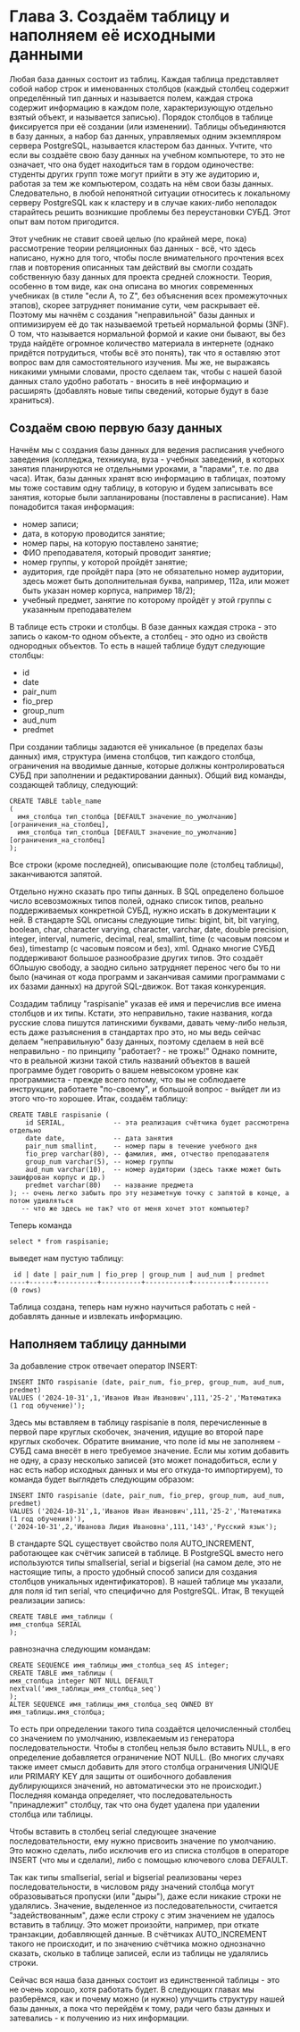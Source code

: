 # Глава 3. Создаём таблицу и наполняем её исходными данными

Любая база данных состоит из таблиц. Каждая таблица представляет собой набор строк и именованных столбцов (каждый столбец содержит определённый тип данных и называется полем, каждая строка содержит информацию в каждом поле, характеризующую отдельно взятый объект, и называется записью). Порядок столбцов в таблице фиксируется при её создании (или изменении). Таблицы объединяются в базу данных, а набор баз данных, управляемых одним экземпляром сервера PostgreSQL, называется кластером баз данных. Учтите, что если вы создаёте свою базу данных на учебном компьютере, то это не означает, что она будет находиться там в гордом одиночестве: студенты других групп тоже могут прийти в эту же аудиторию и, работая за тем же компьютером, создать на нём свои базы данных. Следовательно, в любой непонятной ситуации относитесь к локальному серверу PostgreSQL как к кластеру и в случае каких-либо неполадок старайтесь решить возникшие проблемы без переустановки СУБД. Этот опыт вам потом пригодится.

Этот учебник не ставит своей целью (по крайней мере, пока) рассмотрение теории реляционных баз данных - всё, что здесь написано, нужно для того, чтобы после внимательного прочтения всех глав и повторения описанных там действий вы смогли создать собственную базу данных для проекта средней сложности. Теория, особенно в том виде, как она описана во многих современных учебниках (в стиле "если A, то Z", без объяснения всех промежуточных этапов), скорее затрудняет понимание сути, чем раскрывает её. Поэтому мы начнём с создания "неправильной" базы данных и оптимизируем её до так называемой третьей нормальной формы (3NF). О том, что называется нормальной формой и какие они бывают, вы без труда найдёте огромное количество материала в интернете (однако придётся потрудиться, чтобы всё это понять), так что я оставляю этот вопрос вам для самостоятельного изучения. Мы же, не выражаясь никакими умными словами, просто сделаем так, чтобы с нашей базой данных стало удобно работать - вносить в неё информацию и расширять (добавлять новые типы сведений, которые будут в базе храниться).

## Создаём свою первую базу данных

Начнём мы с создания базы данных для ведения расписания учебного заведения (колледжа, техникума, вуза - учебных заведений, в которых занятия планируются не отдельными уроками, а "парами", т.е. по два часа). Итак, базы данных хранят всю информацию в таблицах, поэтому мы тоже составим одну таблицу, в которую и будем записывать все занятия, которые были запланированы (поставлены в расписание). Нам понадобится такая информация:


* номер записи;
* дата, в которую проводится занятие;
* номер пары, на которую поставлено занятие;
* ФИО преподавателя, который проводит занятие;
* номер группы, у которой пройдёт занятие;
* аудитория, где пройдёт пара (это не обязательно номер аудитории, здесь может быть дополнительная буква, например, 112а, или может быть указан номер корпуса, например 18/2);
* учебный предмет, занятие по которому пройдёт у этой группы с указанным преподавателем

В таблице есть строки и столбцы. В базе данных каждая строка - это запись о каком-то одном объекте, а столбец - это одно из свойств однородных объектов. То есть в нашей таблице будут следующие столбцы:

* id
* date
* pair_num
* fio_prep
* group_num
* aud_num
* predmet


При создании таблицы задаются её уникальное (в пределах базы данных) имя, структура (имена столбцов, тип каждого столбца, ограничения на вводимые данные, которые должны контролироваться СУБД при заполнении и редактировании данных). Общий вид команды, создающей таблицу, следующий:
```
CREATE TABLE table_name
(
  имя_столбца тип_столбца [DEFAULT значение_по_умолчанию] [ограничения_на_столбец],
  имя_столбца тип_столбца [DEFAULT значение_по_умолчанию] [ограничения_на_столбец]
);
```
Все строки (кроме последней), описывающие поле (столбец таблицы), заканчиваются запятой.

Отдельно нужно сказать про типы данных. В SQL определено большое число всевозможных типов полей, однако список типов, реально поддерживаемых конкретной СУБД, нужно искать в документации к ней. В стандарте SQL описаны следующие типы: bigint, bit, bit varying, boolean, char, character varying, character, varchar, date, double precision, integer, interval, numeric, decimal, real, smallint, time (с часовым поясом и без), timestamp (с часовым поясом и без), xml. Однако многие СУБД поддерживают большое разнообразие других типов. Это создаёт бОльшую свободу, а заодно сильно затрудняет перенос чего бы то ни было (начиная от кода программ и заканчивая самими программами с их базами данных) на другой SQL-движок. Вот такая конкуренция.

Создадим таблицу "raspisanie" указав её имя и перечислив все имена столбцов и их типы. Кстати, это неправильно, такие названия, когда русские слова пишутся латинскими буквами, давать чему-либо нельзя, есть даже разъяснения в стандартах про это, но мы ведь сейчас делаем "неправильную" базу данных, поэтому сделаем в ней всё неправильно - по принципу "работает? - не трожь!" Однако помните, что в реальной жизни такой стиль названий объектов в вашей программе будет говорить о вашем невысоком уровне как программиста - прежде всего потому, что вы не соблюдаете инструкции, работаете "по-своему", и большой вопрос - выйдет ли из этого что-то хорошее. Итак, создаём таблицу:

```
CREATE TABLE raspisanie (
    id SERIAL,            -- эта реализация счётчика будет рассмотрена отдельно
    date date,            -- дата занятия
    pair_num smallint,    -- номер пары в течение учебного дня
    fio_prep varchar(80), -- фамилия, имя, отчество преподавателя
    group_num varchar(5), -- номер группы
    aud_num varchar(10),  -- номер аудитории (здесь также может быть зашифрован корпус и др.)
    predmet varchar(80)   -- название предмета
); -- очень легко забыть про эту незаметную точку с запятой в конце, а потом удивляться
   -- что же здесь не так? что от меня хочет этот компьютер?
```
Теперь команда 
```
select * from raspisanie;
```
выведет нам пустую таблицу:
```
 id | date | pair_num | fio_prep | group_num | aud_num | predmet 
----+------+----------+----------+-----------+---------+---------
(0 rows)
```
Таблица создана, теперь нам нужно научиться работать с ней - добавлять данные и извлекать информацию.

## Наполняем таблицу данными

За добавление строк отвечает оператор INSERT:

```
INSERT INTO raspisanie (date, pair_num, fio_prep, group_num, aud_num, predmet)
VALUES ('2024-10-31',1,'Иванов Иван Иванович',111,'25-2','Математика (1 год обучение)');
```
Здесь мы вставляем в таблицу raspisanie в поля, перечисленные в первой паре круглых скобочек, значения, идущие во второй паре круглых скобочек. Обратите внимание, что поле id мы не заполняем - СУБД сама внесёт в него требуемое значение. Если мы хотим добавить не одну, а сразу несколько записей (это может понадобиться, если у нас есть набор исходных данных и мы его откуда-то импортируем), то команда будет выглядеть следующим образом:

```
INSERT INTO raspisanie (date, pair_num, fio_prep, group_num, aud_num, predmet)
VALUES ('2024-10-31',1,'Иванов Иван Иванович',111,'25-2','Математика (1 год обучения)'),
('2024-10-31',2,'Иванова Лидия Ивановна',111,'143','Русский язык');
```
В стандарте SQL существует свойство поля AUTO_INCREMENT, работающее как счётчик записей в таблице. В PostgreSQL вместо него используются типы smallserial, serial и bigserial (на самом деле, это не настоящие типы, а просто удобный способ записи для создания столбцов уникальных идентификаторов). В нашей таблице мы указали, для поля id тип serial, что специфично для PostgreSQL. Итак, В текущей реализации запись:
```
CREATE TABLE имя_таблицы (
имя_столбца SERIAL
);
```
равнозначна следующим командам:
```
CREATE SEQUENCE имя_таблицы_имя_столбца_seq AS integer;
CREATE TABLE имя_таблицы (
имя_столбца integer NOT NULL DEFAULT nextval('имя_таблицы_имя_столбца_seq')
);
ALTER SEQUENCE имя_таблицы_имя_столбца_seq OWNED BY имя_таблицы.имя_столбца;
```
То есть при определении такого типа создаётся целочисленный столбец со значением по умолчанию, извлекаемым из генератора последовательности. Чтобы в столбец нельзя было вставить NULL, в его определение добавляется ограничение NOT NULL. (Во многих случаях также имеет смысл добавить для этого столбца ограничения UNIQUE или PRIMARY KEY для защиты от ошибочного добавления дублирующихся значений, но автоматически это не происходит.) Последняя команда определяет, что последовательность "принадлежит" столбцу, так что она будет удалена при удалении столбца или таблицы.

Чтобы вставить в столбец serial следующее значение последовательности, ему нужно присвоить значение по умолчанию. Это можно сделать, либо исключив его из списка столбцов в операторе INSERT (что мы и сделали), либо с помощью ключевого слова DEFAULT.

Так как типы smallserial, serial и bigserial реализованы через последовательности, в числовом ряду значений столбца могут образовываться пропуски (или "дыры"), даже если никакие строки не удалялись. Значение, выделенное из последовательности, считается "задействованным", даже если строку с этим значением не удалось вставить в таблицу. Это может произойти, например, при откате транзакции, добавляющей данные. В счётчиках AUTO_INCREMENT такого не происходит, и по значению счётчика можно однозначно сказать, сколько в таблице записей, если из таблицы не удалялись строки.

Сейчас вся наша база данных состоит из единственной таблицы - это не очень хорошо, хотя работать будет. В следующих главах мы разберёмся, как и почему можно (и нужно) улучшить структуру нашей базы данных, а пока что перейдём к тому, ради чего базы данных и затевались - к получению из них информации.
